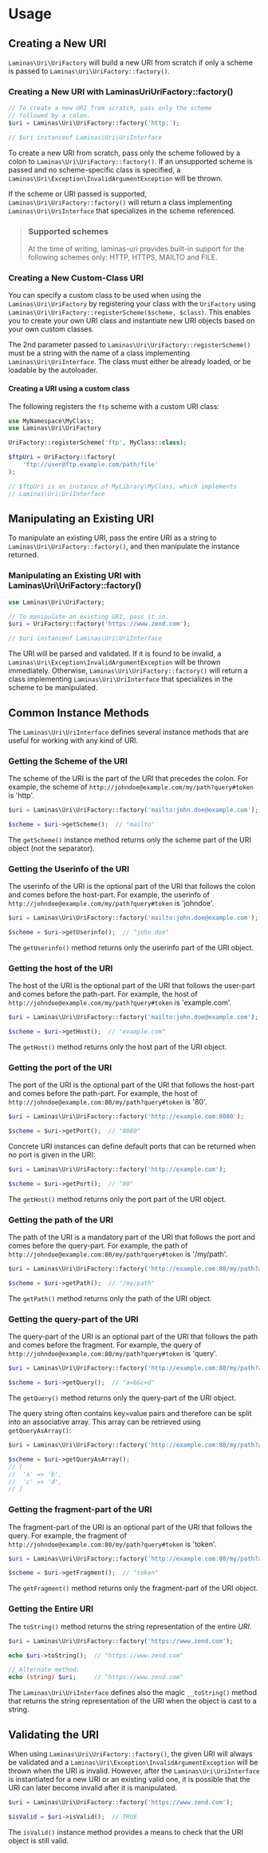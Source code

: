 # Usage

## Creating a New URI

`Laminas\Uri\UriFactory` will build a new URI from scratch if only a scheme is
passed to `Laminas\Uri\UriFactory::factory()`.

### Creating a New URI with LaminasUriUriFactory::factory()

```php
// To create a new URI from scratch, pass only the scheme
// followed by a colon.
$uri = Laminas\Uri\UriFactory::factory('http:');

// $uri instanceof Laminas\Uri\UriInterface
```

To create a new URI from scratch, pass only the scheme followed by a colon to
`Laminas\Uri\UriFactory::factory()`. If an unsupported scheme is passed and no
scheme-specific class is specified, a
`Laminas\Uri\Exception\InvalidArgumentException` will be thrown.

If the scheme or URI passed is supported, `Laminas\Uri\UriFactory::factory()` will
return a class implementing `Laminas\Uri\UriInterface` that specializes in the
scheme referenced.

> ### Supported schemes
>
> At the time of writing, laminas-uri provides built-in support for the following
> schemes only: HTTP, HTTPS, MAILTO and FILE.

### Creating a New Custom-Class URI

You can specify a custom class to be used when using the `Laminas\Uri\UriFactory`
by registering your class with the `UriFactory` using
`Laminas\Uri\UriFactory::registerScheme($scheme, $class)`.  This enables you to
create your own URI class and instantiate new URI objects based on your own
custom classes.

The 2nd parameter passed to `Laminas\Uri\UriFactory::registerScheme()` must be a
string with the name of a class implementing `Laminas\Uri\UriInterface`. The class
must either be already loaded, or be loadable by the autoloader.

#### Creating a URI using a custom class

The following registers the `ftp` scheme with a custom URI class:

```php
use MyNamespace\MyClass;
use Laminas\Uri\UriFactory

UriFactory::registerScheme('ftp', MyClass::class);

$ftpUri = UriFactory::factory(
    'ftp://user@ftp.example.com/path/file'
);

// $ftpUri is an instance of MyLibrary\MyClass, which implements
// Laminas\Uri\UriInterface
```

## Manipulating an Existing URI

To manipulate an existing URI, pass the entire URI as a string to
`Laminas\Uri\UriFactory::factory()`, and then manipulate the instance returned.

### Manipulating an Existing URI with Laminas\\Uri\\UriFactory::factory()

```php
use Laminas\Uri\UriFactory;

// To manipulate an existing URI, pass it in.
$uri = UriFactory::factory('https://www.zend.com');

// $uri instanceof Laminas\Uri\UriInterface
```

The URI will be parsed and validated. If it is found to be invalid, a
`Laminas\Uri\Exception\InvalidArgumentException` will be thrown immediately.
Otherwise, `Laminas\Uri\UriFactory::factory()` will return a class implementing
`Laminas\Uri\UriInterface` that specializes in the scheme to be manipulated.

## Common Instance Methods

The `Laminas\Uri\UriInterface` defines several instance methods that are useful for
working with any kind of URI.

### Getting the Scheme of the URI

The scheme of the URI is the part of the URI that precedes the colon. For
example, the scheme of `http://johndoe@example.com/my/path?query#token` is
'http'.

```php
$uri = Laminas\Uri\UriFactory::factory('mailto:john.doe@example.com');

$scheme = $uri->getScheme();  // "mailto"
```

The `getScheme()` instance method returns only the scheme part of the URI
object (not the separator).

### Getting the Userinfo of the URI

The userinfo of the URI is the optional part of the URI that follows the
colon and comes before the host-part. For example, the userinfo of
`http://johndoe@example.com/my/path?query#token` is 'johndoe'.

```php
$uri = Laminas\Uri\UriFactory::factory('mailto:john.doe@example.com');

$scheme = $uri->getUserinfo();  // "john.doe"
```

The `getUserinfo()` method returns only the userinfo part of the URI object.

### Getting the host of the URI

The host of the URI is the optional part of the URI that follows the
user-part and comes before the path-part. For example, the host of
`http://johndoe@example.com/my/path?query#token` is 'example.com'.

```php
$uri = Laminas\Uri\UriFactory::factory('mailto:john.doe@example.com');

$scheme = $uri->getHost();  // "example.com"
```

The `getHost()` method returns only the host part of the URI object.

### Getting the port of the URI

The port of the URI is the optional part of the URI that follows the host-part
and comes before the path-part. For example, the host of
`http://johndoe@example.com:80/my/path?query#token` is '80'.

```php
$uri = Laminas\Uri\UriFactory::factory('http://example.com:8080');

$scheme = $uri->getPort();  // "8080"
```

Concrete URI instances can define default ports that can be returned when no
port is given in the URI:

```php
$uri = Laminas\Uri\UriFactory::factory('http://example.com');

$scheme = $uri->getPort();  // "80"
```

The `getHost()` method returns only the port part of the URI object.

### Getting the path of the URI

The path of the URI is a mandatory part of the URI that follows the port
and comes before the query-part. For example, the path of
`http://johndoe@example.com:80/my/path?query#token` is '/my/path'.

```php
$uri = Laminas\Uri\UriFactory::factory('http://example.com:80/my/path?a=b&c=d#token');

$scheme = $uri->getPath();  // "/my/path"
```

The `getPath()` method returns only the path of the URI object.

### Getting the query-part of the URI

The query-part of the URI is an optional part of the URI that follows the
path and comes before the fragment. For example, the query of
`http://johndoe@example.com:80/my/path?query#token` is 'query'.

```php
$uri = Laminas\Uri\UriFactory::factory('http://example.com:80/my/path?a=b&c=d#token');

$scheme = $uri->getQuery();  // "a=b&c=d"
```

The `getQuery()` method returns only the query-part of the URI object.

The query string often contains key=value pairs and therefore can be split into an
associative array. This array can be retrieved using `getQueryAsArray()`:

```php
$uri = Laminas\Uri\UriFactory::factory('http://example.com:80/my/path?a=b&c=d#token');

$scheme = $uri->getQueryAsArray();
// [
//  'a' => 'b',
//  'c' => 'd',
// ]
```

### Getting the fragment-part of the URI

The fragment-part of the URI is an optional part of the URI that follows
the query. For example, the fragment of
`http://johndoe@example.com:80/my/path?query#token` is 'token'.

```php
$uri = Laminas\Uri\UriFactory::factory('http://example.com:80/my/path?a=b&c=d#token');

$scheme = $uri->getFragment();  // "token"
```

The `getFragment()` method returns only the fragment-part of the URI object.

### Getting the Entire URI

The `toString()` method returns the string representation of the entire *URI*.

```php
$uri = Laminas\Uri\UriFactory::factory('https://www.zend.com');

echo $uri->toString();  // "https://www.zend.com"

// Alternate method:
echo (string) $uri;     // "https://www.zend.com"
```

The `Laminas\Uri\UriInterface` defines also the magic `__toString()` method that
returns the string representation of the URI when the object is cast to a
string.

## Validating the URI

When using `Laminas\Uri\UriFactory::factory()`, the given URI will always be
validated and a `Laminas\Uri\Exception\InvalidArgumentException` will be thrown
when the URI is invalid. However, after the `Laminas\Uri\UriInterface` is
instantiated for a new URI or an existing valid one, it is possible that the URI
can later become invalid after it is manipulated.

```php
$uri = Laminas\Uri\UriFactory::factory('https://www.zend.com');

$isValid = $uri->isValid();  // TRUE
```

The `isValid()` instance method provides a means to check that the URI object
is still valid.
